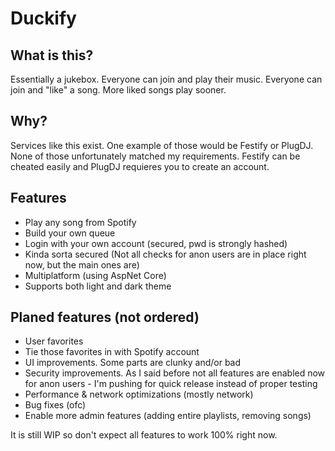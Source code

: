 # Duckify

## What is this?

Essentially a jukebox. Everyone can join and play their music. Everyone can join and "like" a song. More liked songs play sooner.

## Why?

Services like this exist. One example of those would be Festify or PlugDJ. None of those unfortunately matched my requirements. Festify can be cheated easily and PlugDJ requieres you to create an account. 


## Features

* Play any song from Spotify
* Build your own queue
* Login with your own account (secured, pwd is strongly hashed)
* Kinda sorta secured (Not all checks for anon users are in place right now, but the main ones are)
* Multiplatform (using AspNet Core)
* Supports both light and dark theme

## Planed features (not ordered)

* User favorites
* Tie those favorites in with Spotify account
* UI improvements. Some parts are clunky and/or bad
* Security improvements. As I said before not all features are enabled now for anon users - I'm pushing for quick release instead of proper testing
* Performance & network optimizations (mostly network)
* Bug fixes (ofc)
* Enable more admin features (adding entire playlists, removing songs)

It is still WIP so don't expect all features to work 100% right now.
